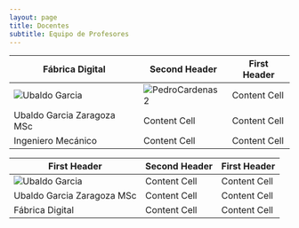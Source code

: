 ```yaml
---
layout: page
title: Docentes 
subtitle: Equipo de Profesores
---
```


| Fábrica Digital  | Second Header |First Header  | 
| ------------- | ------------- |------------- |
| ![Ubaldo Garcia](https://user-images.githubusercontent.com/27815265/216997972-edf3994e-d436-4bb1-9ecf-6ddbbb119781.png) | ![PedroCardenas2](https://user-images.githubusercontent.com/27815265/217002716-82745421-6795-466e-a07c-8dbf71520966.png)  | Content Cell  | 
| Ubaldo Garcia Zaragoza MSc  | Content Cell  |Content Cell  |
| Ingeniero Mecánico | Content Cell  |Content Cell  |


| First Header  | Second Header |First Header  | 
| ------------- | ------------- |------------- |
| ![Ubaldo Garcia](https://user-images.githubusercontent.com/27815265/216997972-edf3994e-d436-4bb1-9ecf-6ddbbb119781.png) | Content Cell  | Content Cell  | 
| Ubaldo Garcia Zaragoza MSc  | Content Cell  |Content Cell  |
| Fábrica Digital | Content Cell  |Content Cell  |
